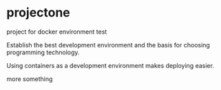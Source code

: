 # projectone
project for docker environment test

Establish the best development environment and the basis for choosing programming technology.

Using containers as a development environment makes deploying easier.

more something